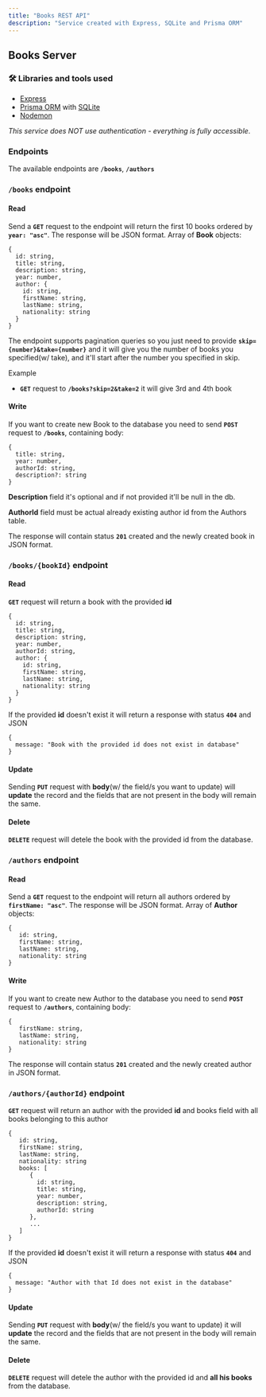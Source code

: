 ```yaml
---
title: "Books REST API"
description: "Service created with Express, SQLite and Prisma ORM"
---
```


## Books Server

### 🛠 Libraries and tools used

- [Express](https://expressjs.com/)
- [Prisma ORM](https://www.prisma.io/) with [SQLite](https://www.sqlite.org)
- [Nodemon](https://github.com/remy/nodemon)

_This service does NOT use authentication - everything is fully accessible_.

### Endpoints

The available endpoints are **`/books`**, **`/authors`**

### **`/books`** endpoint

#### Read

Send a **`GET`** request to the endpoint will return the first 10 books ordered by **`year: "asc"`**.
The response will be JSON format. Array of **Book** objects:

```
{
  id: string,
  title: string,
  description: string,
  year: number,
  author: {
    id: string,
    firstName: string,
    lastName: string,
    nationality: string
  }
}
```

The endpoint supports pagination queries so you just need to provide **`skip={number}&take={number}`** and it will give you the number of books you specified(w/ take),
and it'll start after the number you specified in skip.

Example

- **`GET`** request to **`/books?skip=2&take=2`** it will give 3rd and 4th book

#### Write

If you want to create new Book to the database you need to send **`POST`** request to **`/books`**,
containing body:

```
{
  title: string,
  year: number,
  authorId: string,
  description?: string
}
```

**Description** field it's optional and if not provided it'll be null in the db.

**AuthorId** field must be actual already existing author id from the Authors table.

The response will contain status **`201`** created and the newly created book in JSON format.

### **`/books/{bookId}`** endpoint

#### Read

**`GET`** request will return a book with the provided **id**

```
{
  id: string,
  title: string,
  description: string,
  year: number,
  authorId: string,
  author: {
    id: string,
    firstName: string,
    lastName: string,
    nationality: string
  }
}
```

If the provided **id** doesn't exist it will return a response with status **`404`** and JSON

```
{
  message: "Book with the provided id does not exist in database"
}
```

#### Update

Sending **`PUT`** request with **body**(w/ the field/s you want to update) will **update** the record and the fields that are not present in the body will remain the same.

#### Delete

**`DELETE`** request will detele the book with the provided id from the database.

### **`/authors`** endpoint

#### Read

Send a **`GET`** request to the endpoint will return all authors ordered by **`firstName: "asc"`**.
The response will be JSON format. Array of **Author** objects:

```
{
   id: string,
   firstName: string,
   lastName: string,
   nationality: string
}
```

#### Write

If you want to create new Author to the database you need to send **`POST`** request to **`/authors`**,
containing body:

```
{
   firstName: string,
   lastName: string,
   nationality: string
}
```

The response will contain status **`201`** created and the newly created author in JSON format.

### **`/authors/{authorId}`** endpoint

**`GET`** request will return an author with the provided **id** and books field with all books belonging to this author

```
{
   id: string,
   firstName: string,
   lastName: string,
   nationality: string
   books: [
      {
        id: string,
        title: string,
        year: number,
        description: string,
        authorId: string
      },
      ...
   ]
}
```

If the provided **id** doesn't exist it will return a response with status **`404`** and JSON

```
{
  message: "Author with that Id does not exist in the database"
}
```

#### Update

Sending **`PUT`** request with **body**(w/ the field/s you want to update) it will **update** the record and the fields that are not present in the body will remain the same.

#### Delete

**`DELETE`** request will detele the author with the provided id and **all his books** from the database.
